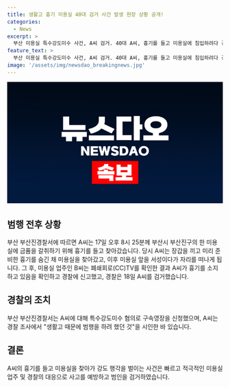 ```yaml
---
title: 생활고 흉기 미용실 40대 검거 사건 발생 현장 상황 공개!
categories:
  - News
excerpt: >
  부산 미용실 특수강도미수 사건, A씨 검거. 40대 A씨, 흉기를 들고 미용실에 침입하려다 경찰에 붙잡혀 구속영장 신청. A씨는 흉기를 가진 채 미용실을 방문하고 도주한 후, CCTV 확인으로 신고됨. A씨는 생활고로 범행을 시도했다고 시인.
feature_text: >
  부산 미용실 특수강도미수 사건, A씨 검거. 40대 A씨, 흉기를 들고 미용실에 침입하려다 경찰에 붙잡혀 구속영장 신청. A씨는 흉기를 가진 채 미용실을 방문하고 도주한 후, CCTV 확인으로 신고됨. A씨는 생활고로 범행을 시도했다고 시인.
image: '/assets/img/newsdao_breakingnews.jpg'
---
```


<p><img src="/assets/img/newsdao_breakingnews.jpg" alt="firstkoreanews 속보" /></p>

<h2 data-ke-size="size26">범행 전후 상황</h2>

<p data-ke-size="size16">부산 부산진경찰서에 따르면 A씨는 17일 오후 8시 25분께 부산시 부산진구의 한 미용실에 금품을 갈취하기 위해 흉기를 들고 찾아갔습니다. 당시 A씨는 장갑을 끼고 미리 준비한 흉기를 숨긴 채 미용실을 찾아갔고, 이후 미용실 앞을 서성이다가 자리를 떠나게 됩니다. 그 후, 미용실 업주인 B씨는 폐쇄회로(CC)TV를 확인한 결과 A씨가 흉기를 소지하고 있음을 확인하고 경찰에 신고했고, 경찰은 18일 A씨를 검거했습니다.</p>

<h2 data-ke-size="size26">경찰의 조치</h2>

<p data-ke-size="size16">부산 부산진경찰서는 A씨에 대해 특수강도미수 혐의로 구속영장을 신청했으며, A씨는 경찰 조사에서 "생활고 때문에 범행을 하려 했던 것"을 시인한 바 있습니다.</p>

<h2 data-ke-size="size26">결론</h2>

<p data-ke-size="size16">A씨의 흉기를 들고 미용실을 찾아가 강도 행각을 벌이는 사건은 빠르고 적극적인 미용실 업주 및 경찰의 대응으로 사고를 예방하고 범인을 검거하였습니다.</p>

